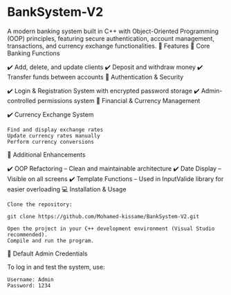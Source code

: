 # BankSystem-V2
A modern banking system built in C++ with Object-Oriented Programming (OOP) principles, featuring secure authentication, account management, transactions, and currency exchange functionalities.
🚀 Features
🔹 Core Banking Functions

✔️ Add, delete, and update clients
✔️ Deposit and withdraw money
✔️ Transfer funds between accounts
🔹 Authentication & Security

✔️ Login & Registration System with encrypted password storage
✔️ Admin-controlled permissions system
🔹 Financial & Currency Management

✔️ Currency Exchange System

    Find and display exchange rates
    Update currency rates manually
    Perform currency conversions

🔹 Additional Enhancements

✔️ OOP Refactoring – Clean and maintainable architecture
✔️ Date Display – Visible on all screens
✔️ Template Functions – Used in InputValide library for easier overloading
💻 Installation & Usage

    Clone the repository:

    git clone https://github.com/Mohamed-kissame/BankSystem-V2.git

    Open the project in your C++ development environment (Visual Studio recommended).
    Compile and run the program.

🔑 Default Admin Credentials

To log in and test the system, use:

    Username: Admin
    Password: 1234
